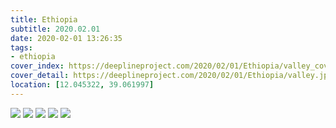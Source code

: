 ```yaml
---
title: Ethiopia
subtitle: 2020.02.01
date: 2020-02-01 13:26:35
tags:
- ethiopia
cover_index: https://deeplineproject.com/2020/02/01/Ethiopia/valley_cover.jpg
cover_detail: https://deeplineproject.com/2020/02/01/Ethiopia/valley.jpg
location: [12.045322, 39.061997]
---
```

![](https://deeplineproject.com/2020/02/01/Ethiopia/castle2.jpg?format=auto&width=2000)
![](https://deeplineproject.com/2020/02/01/Ethiopia/goat.jpg?format=auto&width=2000)
![](https://deeplineproject.com/2020/02/01/Ethiopia/highup.jpg?format=auto&width=2000)
![](https://deeplineproject.com/2020/02/01/Ethiopia/swift.jpg?format=auto&width=2000)
![](https://deeplineproject.com/2020/02/01/Ethiopia/valley.jpg?format=auto&width=2000)
